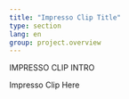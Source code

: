 ```yaml
---
title: "Impresso Clip Title"
type: section
lang: en
group: project.overview
---
```


IMPRESSO CLIP INTRO

<!-- more -->

Impresso Clip Here
